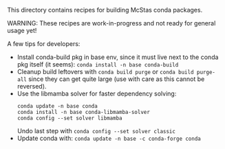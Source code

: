 This directory contains recipes for building McStas conda packages.

WARNING: These recipes are work-in-progress and not ready for general usage yet!

A few tips for developers:

* Install conda-build pkg in base env, since it must live next to the conda pkg
  itself (it seems): `conda install -n base conda-build`
* Cleanup build leftovers with `conda build purge` or `conda build purge-all`
  since they can get quite large (use with care as this cannot be reversed).
* Use the libmamba solver for faster dependency solving:
  ```
  conda update -n base conda
  conda install -n base conda-libmamba-solver
  conda config --set solver libmamba
  ```
  Undo last  step with `conda config --set solver classic`
* Update conda with: `conda update -n base -c conda-forge conda`
